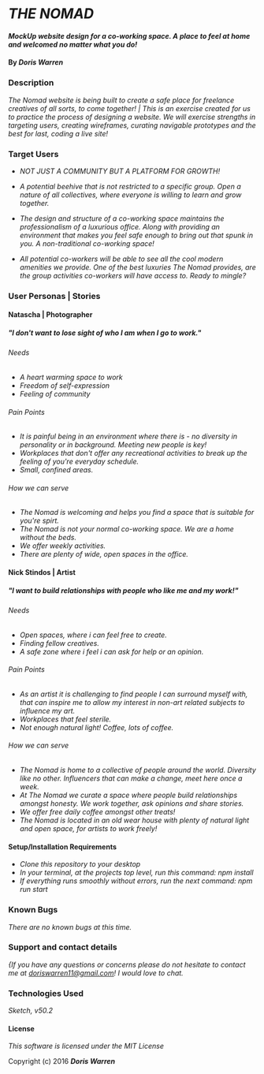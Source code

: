 # _THE NOMAD_

#### _MockUp website design for a co-working space. A place to feel at home and welcomed no matter what you do!_

#### By _**Doris Warren**_

### Description

_The Nomad website is being built to create a safe place for freelance creatives of all sorts, to come together! | This is an exercise created for us to practice the process of designing a website. We will exercise strengths in targeting users, creating wireframes, curating navigable prototypes and the best for last, coding a live site!_

### Target Users

* _NOT JUST A COMMUNITY BUT A PLATFORM FOR GROWTH!_

* _A potential beehive that is not restricted to a specific group. Open a nature of all collectives, where everyone is willing to learn and grow together._

* _The design and structure of a co-working space maintains the professionalism of a luxurious office. Along with providing an environment that makes you feel safe enough to bring out that spunk in you. A non-traditional co-working space!_

* _All potential co-workers will be able to see all the cool modern amenities we provide. One of the best luxuries The Nomad provides, are the group activities co-workers will have access to. Ready to mingle?_

### User Personas | Stories

#### Natascha | Photographer  

##### "I don't want to lose sight of *who I am* when I go to work."

###### Needs

* _A heart warming space to work_
* _Freedom of self-expression_
* _Feeling of community_

###### Pain Points

* _It is painful being in an environment where there is - no diversity in personality or in background. Meeting new people is key!_
* _Workplaces that don't offer any recreational activities to break up the feeling of you're everyday schedule._
* _Small, confined areas._

###### How we can serve

* _The Nomad is welcoming and helps you find a space that is suitable for you're spirt._
* _The Nomad is not your normal co-working space. We are a home without the beds._
* _We offer weekly activities._
* _There are plenty of wide, open spaces in the office._

#### Nick Stindos | Artist  

##### "I want to build relationships with people who like me and my work!"

###### Needs

* _Open spaces, where i can feel free to create._
* _Finding fellow creatives._
* _A safe zone where i feel i can ask for help or an opinion._

###### Pain Points

* _As an artist it is challenging to find people I can surround myself with, that can inspire me to allow my interest in non-art related subjects to influence my art._
* _Workplaces that feel sterile._
* _Not enough natural light! Coffee, lots of coffee._

###### How we can serve

* _The Nomad is home to a collective of people around the world. Diversity like no other. Influencers that can make a change, meet here once a week._
* _At The Nomad we curate a space where people build relationships amongst honesty. We work together, ask opinions and share stories._
* _We offer free daily coffee amongst other treats!_
* _The Nomad is located in an old wear house with plenty of natural light and open space, for artists to work freely!_

#### Setup/Installation Requirements

* _Clone this repository to your desktop_
* _In your terminal, at the projects top level, run this command:
    npm install_
* _If everything runs smoothly without errors, run the next command:
    npm run start_

### Known Bugs

_There are no known bugs at this time._

### Support and contact details

_{If you have any questions or concerns please do not hesitate to contact me at doriswarren11@gmail.com! I would love to chat._

### Technologies Used

_Sketch, v50.2_

#### License

*This software is licensed under the MIT License*

Copyright (c) 2016 **_Doris Warren_**
